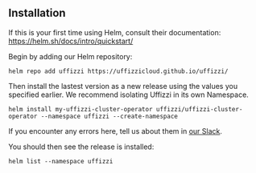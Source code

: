 ## Installation

If this is your first time using Helm, consult their documentation: https://helm.sh/docs/intro/quickstart/

Begin by adding our Helm repository:

```
helm repo add uffizzi https://uffizzicloud.github.io/uffizzi/
```

Then install the lastest version as a new release using the values you specified earlier. We recommend isolating Uffizzi in its own Namespace.

```
helm install my-uffizzi-cluster-operator uffizzi/uffizzi-cluster-operator --namespace uffizzi --create-namespace
```

If you encounter any errors here, tell us about them in [our Slack](https://join.slack.com/t/uffizzi/shared_invite/zt-ffr4o3x0-J~0yVT6qgFV~wmGm19Ux9A).

You should then see the release is installed:
```
helm list --namespace uffizzi
```
